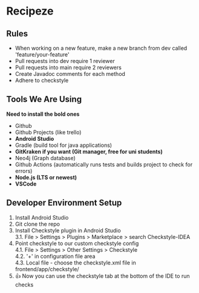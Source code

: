# Recipeze

## Rules

- When working on a new feature, make a new branch from dev called 'feature/your-feature'
- Pull requests into dev require 1 reviewer
- Pull requests into main require 2 reviewers
- Create Javadoc comments for each method
- Adhere to checkstyle


## Tools We Are Using
**Need to install the bold ones**

- Github
- Github Projects (like trello)
- **Android Studio**
- Gradle (build tool for java applications)
- **GitKraken if you want (Git manager, free for uni students)**
- Neo4j (Graph database)
- Github Actions (automatically runs tests and builds project to check for errors)
- **Node.js (LTS or newest)**
- **VSCode**


## Developer Environment Setup
1. Install Android Studio
2. Git clone the repo
3. Install Checkstyle plugin in Android Studio  
  3.1. File > Settings > Plugins > Marketplace > search Checkstyle-IDEA
4. Point checkstyle to our custom checkstyle config  
  4.1. File > Settings > Other Settings > Checkstyle  
  4.2. '+' in configuration file area  
  4.3. Local file - choose the checkstyle.xml file in frontend/app/checkstyle/
5. 👍 Now you can use the checkstyle tab at the bottom of the IDE to run checks
